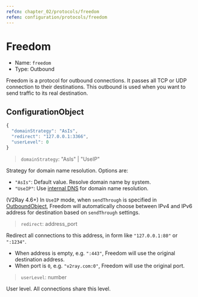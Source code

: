 ```yaml
---
refcn: chapter_02/protocols/freedom
refen: configuration/protocols/freedom
---
```


# Freedom

* Name: `freedom`
* Type: Outbound

Freedom is a protocol for outbound connections. It passes all TCP or UDP connection to their destinations. This outbound is used when you want to send traffic to its real destination.

## ConfigurationObject

```javascript
{
  "domainStrategy": "AsIs",
  "redirect": "127.0.0.1:3366",
  "userLevel": 0
}
```

> `domainStrategy`: "AsIs" | "UseIP"

Strategy for domain name resolution. Options are:

* `"AsIs"`: Default value. Resolve domain name by system.
* `"UseIP"`: Use [internal DNS](../dns.md) for domain name resolution.

(V2Ray 4.6+) In `UseIP` mode, when `sendThrough` is specified in [OutboundObject](../overview.md#outboundobject), Freedom will automatically choose between IPv4 and IPv6 address for destination based on `sendThrough` settings.

> `redirect`: address_port

Redirect all connections to this address, in form like `"127.0.0.1:80"` or `":1234"`.

* When address is empty, e.g. `":443"`, Freedom will use the original destination address.
* When port is `0`, e.g. `"v2ray.com:0"`, Freedom will use the original port.

> `userLevel`: number

User level. All connections share this level.
